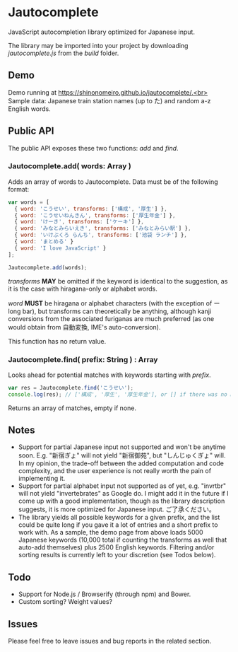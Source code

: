 # Jautocomplete
JavaScript autocompletion library optimized for Japanese input.

The library may be imported into your project by downloading <i>jautocomplete.js</i> from the <i>build</i> folder.

## Demo
Demo running at https://shinonomeiro.github.io/jautocomplete/.<br>
Sample data: Japanese train station names (up to た) and random a-z English words.

## Public API
The public API exposes these two functions: <i>add</i> and <i>find</i>.

### Jautocomplete.add( words: Array )
Adds an array of words to Jautocomplete. Data must be of the following format:

```javascript
var words = [
  { word: 'こうせい', transforms: ['構成', '厚生'] },
  { word: 'こうせいねんきん', transforms: ['厚生年金'] },
  { word: 'けーき', transforms: ['ケーキ'] },
  { word: 'みなとみらいえき', transforms: ['みなとみらい駅'] },
  { word: 'いけぶくろ らんち', transforms: ['池袋 ランチ'] },
  { word: 'まとめる' }
  { word: 'I love JavaScript' }
];

Jautocomplete.add(words);
```
<i>transforms</i> <b>MAY</b> be omitted if the keyword is identical to the suggestion, as it is the case with hiragana-only or alphabet words.

<i>word</i> <b>MUST</b> be hiragana or alphabet characters (with the exception of ー long bar), but transforms can theoretically be anything, although kanji conversions from the associated furiganas are much preferred (as one would obtain from 自動変換, IME's auto-conversion).

This function has no return value.

### Jautocomplete.find( prefix: String ) : Array
Looks ahead for potential matches with keywords starting with <i>prefix</i>.

```javascript
var res = Jautocomplete.find('こうせい');
console.log(res); // ['構成', '厚生', '厚生年金'], or [] if there was no match.
```
Returns an array of matches, empty if none.

## Notes
- Support for partial Japanese input not supported and won't be anytime soon. E.g. "新宿ぎょ" will not yield "新宿御苑", but "しんじゅくぎょ" will. In my opinion, the trade-off between the added computation and code complexity, and the user experience is not really worth the pain of implementing it.
- Support for partial alphabet input not supported as of yet, e.g. "invrtbr" will not yield "invertebrates" as Google do. I might add it in the future if I come up with a good implementation, though as the library description suggests, it is more optimized for Japanese input. ご了承ください。
- The library yields all possible keywords for a given prefix, and the list could be quite long if you gave it a lot of entries and a short prefix to work with. As a sample, the demo page from above loads 5000 Japanese keywords (10,000 total if counting the transforms as well that auto-add themselves) plus 2500 English keywords. Filtering and/or sorting results is currently left to your discretion (see Todos below).

## Todo
- Support for Node.js / Browserify (through npm) and Bower.
- Custom sorting? Weight values?

## Issues
Please feel free to leave issues and bug reports in the related section.

